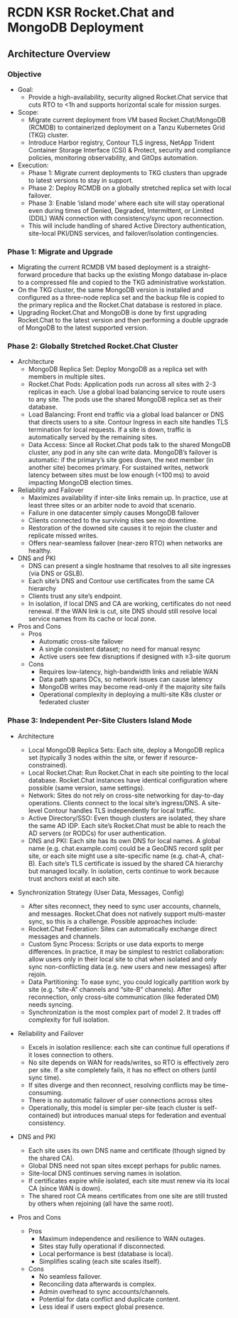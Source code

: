 # RCDN KSR Rocket.Chat and MongoDB Deployment

## Architecture Overview

### Objective

* Goal:
  * Provide a high-availability, security aligned Rocket.Chat service that cuts RTO to <1h and supports horizontal scale for mission surges.
* Scope:
  * Migrate current deployment from VM based Rocket.Chat/MongoDB (RCMDB) to containerized deployment on a Tanzu Kubernetes Grid (TKG) cluster.
  * Introduce Harbor registry, Contour TLS ingress, NetApp Trident Container Storage Interface (CSI) & Protect, security and compliance policies, monitoring observability, and GitOps automation.
* Execution:
  * Phase 1: Migrate current deployments to TKG clusters than upgrade to latest versions to stay in support.
  * Phase 2: Deploy RCMDB on a globally stretched replica set with local failover.
  * Phase 3: Enable ‘island mode’ where each site will stay operational even during times of Denied, Degraded, Intermittent, or Limited (DDIL) WAN connection with consistency/sync upon reconnection.
  * This will include handling of shared Active Directory authentication, site-local PKI/DNS services, and failover/isolation contingencies.

### Phase 1: Migrate and Upgrade

* Migrating the current RCMDB VM based deployment is a straight-forward procedure that backs up the existing Mongo database in-place to a compressed file and copied to the TKG administrative workstation.
* On the TKG cluster, the same MongoDB version is installed and configured as a three-node replica set and the backup file is copied to the primary replica and the Rocket.Chat database is restored in place.
* Upgrading Rocket.Chat and MongoDB is done by first upgrading Rocket.Chat to the latest version and then performing a double upgrade of MongoDB to the latest supported version.

### Phase 2: Globally Stretched Rocket.Chat Cluster

* Architecture
  * MongoDB Replica Set: Deploy MongoDB as a replica set with members in multiple sites.
  * Rocket.Chat Pods: Application pods run across all sites with 2-3 replicas in each. Use a global load balancing service to route users to any site. The pods use the shared MongoDB replica set as their database.
  * Load Balancing: Front end traffic via a global load balancer or DNS that directs users to a site. Contour Ingress in each site handles TLS termination for local requests. If a site is down, traffic is automatically served by the remaining sites.
  * Data Access: Since all Rocket.Chat pods talk to the shared MongoDB cluster, any pod in any site can write data. MongoDB’s failover is automatic: if the primary’s site goes down, the next member (in another site) becomes primary. For sustained writes, network latency between sites must be low enough (<100 ms) to avoid impacting MongoDB election times.
* Reliability and Failover
  * Maximizes availability if inter-site links remain up. In practice, use at least three sites or an arbiter node to avoid that scenario.
  * Failure in one datacenter simply causes MongoDB failover
  * Clients connected to the surviving sites see no downtime.
  * Restoration of the downed site causes it to rejoin the cluster and replicate missed writes.
  * Offers near-seamless failover (near-zero RTO) when networks are healthy.
* DNS and PKI
  * DNS can present a single hostname that resolves to all site ingresses (via DNS or GSLB).
  * Each site’s DNS and Contour use certificates from the same CA hierarchy
  * Clients trust any site’s endpoint.
  * In isolation, if local DNS and CA are working, certificates do not need renewal. If the WAN link is cut, site DNS should still resolve local service names from its cache or local zone.
* Pros and Cons
  * Pros
    * Automatic cross-site failover
    * A single consistent dataset; no need for manual resync
    * Active users see few disruptions if designed with ≥3-site quorum
  * Cons
    * Requires low-latency, high-bandwidth links and reliable WAN
    * Data path spans DCs, so network issues can cause latency
    * MongoDB writes may become read-only if the majority site fails
    * Operational complexity in deploying a multi-site K8s cluster or federated cluster

### Phase 3: Independent Per-Site Clusters Island Mode

* Architecture
  * Local MongoDB Replica Sets: Each site, deploy a MongoDB replica set (typically 3 nodes within the site, or fewer if resource-constrained).
  * Local Rocket.Chat: Run Rocket.Chat in each site pointing to the local database. Rocket.Chat instances have identical configuration where possible (same version, same settings).
  * Network: Sites do not rely on cross-site networking for day-to-day operations. Clients connect to the local site’s ingress/DNS. A site-level Contour handles TLS independently for local traffic.
  * Active Directory/SSO: Even though clusters are isolated, they share the same AD IDP. Each site’s Rocket.Chat must be able to reach the AD servers (or RODCs) for user authentication.
  * DNS and PKI: Each site has its own DNS for local names. A global name (e.g. chat.example.com) could be a GeoDNS record split per site, or each site might use a site-specific name (e.g. chat-A, chat-B). Each site’s TLS certificate is issued by the shared CA hierarchy but managed locally. In isolation, certs continue to work because trust anchors exist at each site.

* Synchronization Strategy (User Data, Messages, Config)
  * After sites reconnect, they need to sync user accounts, channels, and messages. Rocket.Chat does not natively support multi-master sync, so this is a challenge. Possible approaches include:
  * Rocket.Chat Federation: Sites can automatically exchange direct messages and channels.
  * Custom Sync Process: Scripts or use data exports to merge differences. In practice, it may be simplest to restrict collaboration: allow users only in their local site to chat when isolated and only sync non-conflicting data (e.g. new users and new messages) after rejoin.
  * Data Partitioning: To ease sync, you could logically partition work by site (e.g. “site-A” channels and “site-B” channels). After reconnection, only cross-site communication (like federated DM) needs syncing.
  * Synchronization is the most complex part of model 2. It trades off complexity for full isolation.
* Reliability and Failover
  * Excels in isolation resilience: each site can continue full operations if it loses connection to others.
  * No site depends on WAN for reads/writes, so RTO is effectively zero per site. If a site completely fails, it has no effect on others (until sync time).
  * If sites diverge and then reconnect, resolving conflicts may be time-consuming.
  * There is no automatic failover of user connections across sites
  * Operationally, this model is simpler per-site (each cluster is self-contained) but introduces manual steps for federation and eventual consistency.
* DNS and PKI
  * Each site uses its own DNS name and certificate (though signed by the shared CA).
  * Global DNS need not span sites except perhaps for public names.
  * Site-local DNS continues serving names in isolation.
  * If certificates expire while isolated, each site must renew via its local CA (since WAN is down).
  * The shared root CA means certificates from one site are still trusted by others when rejoining (all have the same root).
* Pros and Cons
  * Pros
    * Maximum independence and resilience to WAN outages.
    * Sites stay fully operational if disconnected.
    * Local performance is best (database is local).
    * Simplifies scaling (each site scales itself).
  * Cons
    * No seamless failover.
    * Reconciling data afterwards is complex.
    * Admin overhead to sync accounts/channels.
    * Potential for data conflict and duplicate content.
    * Less ideal if users expect global presence.
